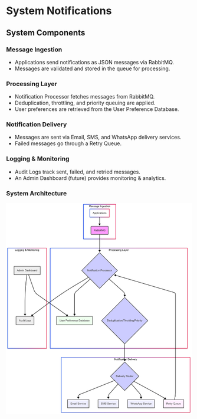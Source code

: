 # System Notifications

## System Components
### Message Ingestion
- Applications send notifications as JSON messages via RabbitMQ.
- Messages are validated and stored in the queue for processing.

### Processing Layer
- Notification Processor fetches messages from RabbitMQ.
- Deduplication, throttling, and priority queuing are applied.
- User preferences are retrieved from the User Preference Database.

### Notification Delivery
- Messages are sent via Email, SMS, and WhatsApp delivery services.
- Failed messages go through a Retry Queue.

### Logging & Monitoring
- Audit Logs track sent, failed, and retried messages.
- An Admin Dashboard (future) provides monitoring & analytics.

### System Architecture

![System Architecture](architecture.png)
